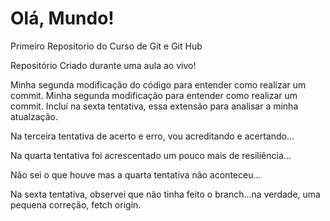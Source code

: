 # Olá, Mundo!
 Primeiro Repositorio do Curso de Git e Git Hub

Repositório Criado durante uma aula ao vivo!

Minha segunda modificação do código para entender como realizar um commit.
Minha segunda modificação para entender como realizar um commit. Incluí na sexta tentativa, essa extensão para analisar a minha atualzação.

Na terceira tentativa de acerto e erro, vou acreditando e acertando...

Na quarta tentativa foi acrescentado um pouco mais de resiliência...

Não sei o que houve mas a quarta tentativa não aconteceu...

Na sexta tentativa, observei que não tinha feito o branch...na verdade, uma pequena correção, fetch origin.